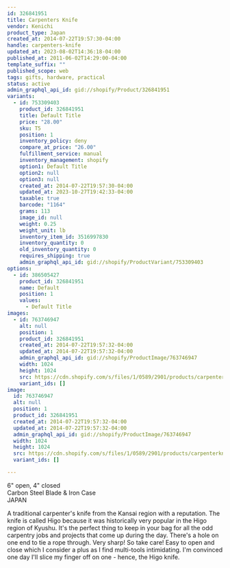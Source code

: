 ```yaml
---
id: 326841951
title: Carpenters Knife
vendor: Kenichi
product_type: Japan
created_at: 2014-07-22T19:57:30-04:00
handle: carpenters-knife
updated_at: 2023-08-02T14:36:18-04:00
published_at: 2011-06-02T14:29:00-04:00
template_suffix: ""
published_scope: web
tags: gifts, hardware, practical
status: active
admin_graphql_api_id: gid://shopify/Product/326841951
variants:
  - id: 753309403
    product_id: 326841951
    title: Default Title
    price: "28.00"
    sku: T5
    position: 1
    inventory_policy: deny
    compare_at_price: "26.00"
    fulfillment_service: manual
    inventory_management: shopify
    option1: Default Title
    option2: null
    option3: null
    created_at: 2014-07-22T19:57:30-04:00
    updated_at: 2023-10-27T19:42:33-04:00
    taxable: true
    barcode: "1164"
    grams: 113
    image_id: null
    weight: 0.25
    weight_unit: lb
    inventory_item_id: 3516997830
    inventory_quantity: 0
    old_inventory_quantity: 0
    requires_shipping: true
    admin_graphql_api_id: gid://shopify/ProductVariant/753309403
options:
  - id: 386505427
    product_id: 326841951
    name: Default
    position: 1
    values:
      - Default Title
images:
  - id: 763746947
    alt: null
    position: 1
    product_id: 326841951
    created_at: 2014-07-22T19:57:32-04:00
    updated_at: 2014-07-22T19:57:32-04:00
    admin_graphql_api_id: gid://shopify/ProductImage/763746947
    width: 1024
    height: 1024
    src: https://cdn.shopify.com/s/files/1/0589/2901/products/carpenterknife_1.jpeg?v=1406073452
    variant_ids: []
image:
  id: 763746947
  alt: null
  position: 1
  product_id: 326841951
  created_at: 2014-07-22T19:57:32-04:00
  updated_at: 2014-07-22T19:57:32-04:00
  admin_graphql_api_id: gid://shopify/ProductImage/763746947
  width: 1024
  height: 1024
  src: https://cdn.shopify.com/s/files/1/0589/2901/products/carpenterknife_1.jpeg?v=1406073452
  variant_ids: []

---
```


6" open, 4" closed  
Carbon Steel Blade & Iron Case  
JAPAN

A traditional carpenter's knife from the Kansai region with a reputation. The knife is called Higo because it was historically very popular in the Higo region of Kyushu. It's the perfect thing to keep in your bag for all the odd carpentry jobs and projects that come up during the day. There's a hole on one end to tie a rope through. Very sharp! So take care! Easy to open and close which I consider a plus as I find multi-tools intimidating. I'm convinced one day I'll slice my finger off on one - hence, the Higo knife.